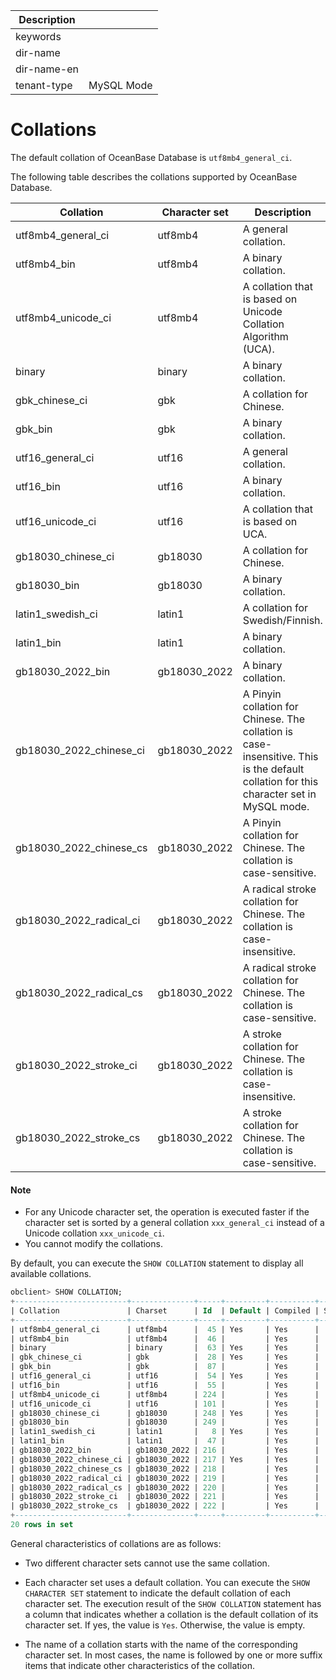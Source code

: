 | Description   |                 |
|---------------|-----------------|
| keywords      |                 |
| dir-name      |                 |
| dir-name-en   |                 |
| tenant-type   | MySQL Mode      |

# Collations

The default collation of OceanBase Database is `utf8mb4_general_ci`.

The following table describes the collations supported by OceanBase Database.

| Collation | Character set | Description |
|--------------------|---------|-----------------------------------------------|
| utf8mb4_general_ci | utf8mb4 | A general collation.  |
| utf8mb4_bin | utf8mb4 | A binary collation.  |
| utf8mb4_unicode_ci | utf8mb4 | A collation that is based on Unicode Collation Algorithm (UCA).  |
| binary | binary | A binary collation.  |
| gbk_chinese_ci | gbk | A collation for Chinese.  |
| gbk_bin | gbk | A binary collation.  |
| utf16_general_ci | utf16 | A general collation.  |
| utf16_bin | utf16 | A binary collation.  |
| utf16_unicode_ci | utf16 | A collation that is based on UCA.  |
| gb18030_chinese_ci | gb18030 | A collation for Chinese.  |
| gb18030_bin | gb18030 | A binary collation.  |
| latin1_swedish_ci | latin1 | A collation for Swedish/Finnish.  |
| latin1_bin | latin1 | A binary collation.  |
| gb18030_2022_bin | gb18030_2022 | A binary collation.  |
| gb18030_2022_chinese_ci | gb18030_2022 | A Pinyin collation for Chinese. The collation is case-insensitive. This is the default collation for this character set in MySQL mode.  |
| gb18030_2022_chinese_cs | gb18030_2022 | A Pinyin collation for Chinese. The collation is case-sensitive.  |
| gb18030_2022_radical_ci | gb18030_2022 | A radical stroke collation for Chinese. The collation is case-insensitive.  |
| gb18030_2022_radical_cs | gb18030_2022 | A radical stroke collation for Chinese. The collation is case-sensitive.  |
| gb18030_2022_stroke_ci | gb18030_2022 | A stroke collation for Chinese. The collation is case-insensitive.  |
| gb18030_2022_stroke_cs | gb18030_2022 | A stroke collation for Chinese. The collation is case-sensitive.  |

  <main id="notice" type='explain'>
    <h4>Note</h4>
    <ul>
    <li>For any Unicode character set, the operation is executed faster if the character set is sorted by a general collation <code>xxx_general_ci</code> instead of a Unicode collation <code>xxx_unicode_ci</code>. </li>
    <li>You cannot modify the collations. </li>
    </ul>
  </main>

By default, you can execute the `SHOW COLLATION` statement to display all available collations.

```sql
obclient> SHOW COLLATION;
+-------------------------+--------------+-----+---------+----------+---------+
| Collation               | Charset      | Id  | Default | Compiled | Sortlen |
+-------------------------+--------------+-----+---------+----------+---------+
| utf8mb4_general_ci      | utf8mb4      |  45 | Yes     | Yes      |       1 |
| utf8mb4_bin             | utf8mb4      |  46 |         | Yes      |       1 |
| binary                  | binary       |  63 | Yes     | Yes      |       1 |
| gbk_chinese_ci          | gbk          |  28 | Yes     | Yes      |       1 |
| gbk_bin                 | gbk          |  87 |         | Yes      |       1 |
| utf16_general_ci        | utf16        |  54 | Yes     | Yes      |       1 |
| utf16_bin               | utf16        |  55 |         | Yes      |       1 |
| utf8mb4_unicode_ci      | utf8mb4      | 224 |         | Yes      |       1 |
| utf16_unicode_ci        | utf16        | 101 |         | Yes      |       1 |
| gb18030_chinese_ci      | gb18030      | 248 | Yes     | Yes      |       1 |
| gb18030_bin             | gb18030      | 249 |         | Yes      |       1 |
| latin1_swedish_ci       | latin1       |   8 | Yes     | Yes      |       1 |
| latin1_bin              | latin1       |  47 |         | Yes      |       1 |
| gb18030_2022_bin        | gb18030_2022 | 216 |         | Yes      |       1 |
| gb18030_2022_chinese_ci | gb18030_2022 | 217 | Yes     | Yes      |       1 |
| gb18030_2022_chinese_cs | gb18030_2022 | 218 |         | Yes      |       1 |
| gb18030_2022_radical_ci | gb18030_2022 | 219 |         | Yes      |       1 |
| gb18030_2022_radical_cs | gb18030_2022 | 220 |         | Yes      |       1 |
| gb18030_2022_stroke_ci  | gb18030_2022 | 221 |         | Yes      |       1 |
| gb18030_2022_stroke_cs  | gb18030_2022 | 222 |         | Yes      |       1 |
+-------------------------+--------------+-----+---------+----------+---------+
20 rows in set
```


General characteristics of collations are as follows:

* Two different character sets cannot use the same collation.

* Each character set uses a default collation. You can execute the `SHOW CHARACTER SET` statement to indicate the default collation of each character set. The execution result of the `SHOW COLLATION` statement has a column that indicates whether a collation is the default collation of its character set. If yes, the value is `Yes`. Otherwise, the value is empty.

* The name of a collation starts with the name of the corresponding character set. In most cases, the name is followed by one or more suffix items that indicate other characteristics of the collation.
